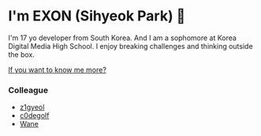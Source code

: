 # I'm EXON (Sihyeok Park) 👋

I'm 17 yo developer from South Korea. And I am a sophomore at Korea Digital Media High School. I enjoy breaking challenges and thinking outside the box.  

[If you want to know me more?](https://exon.kr)

### Colleague

- <a href="https://z1gyeol.github.io" target="_blank">z1gyeol</a>
- <a href="https://c0degolf.github.io" target="_blank">c0degolf</a>
- <a href="https://blog.wane.im" target="_blank">Wane</a>
